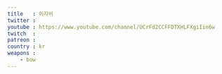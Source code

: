 ```yaml
---
title   : 이자비
twitter :
youtube : https://www.youtube.com/channel/UCrFd2CCFFDTXHLFXgiIin6w
twitch  :
patreon :
country : kr
weapons :
    - bow
---
```

